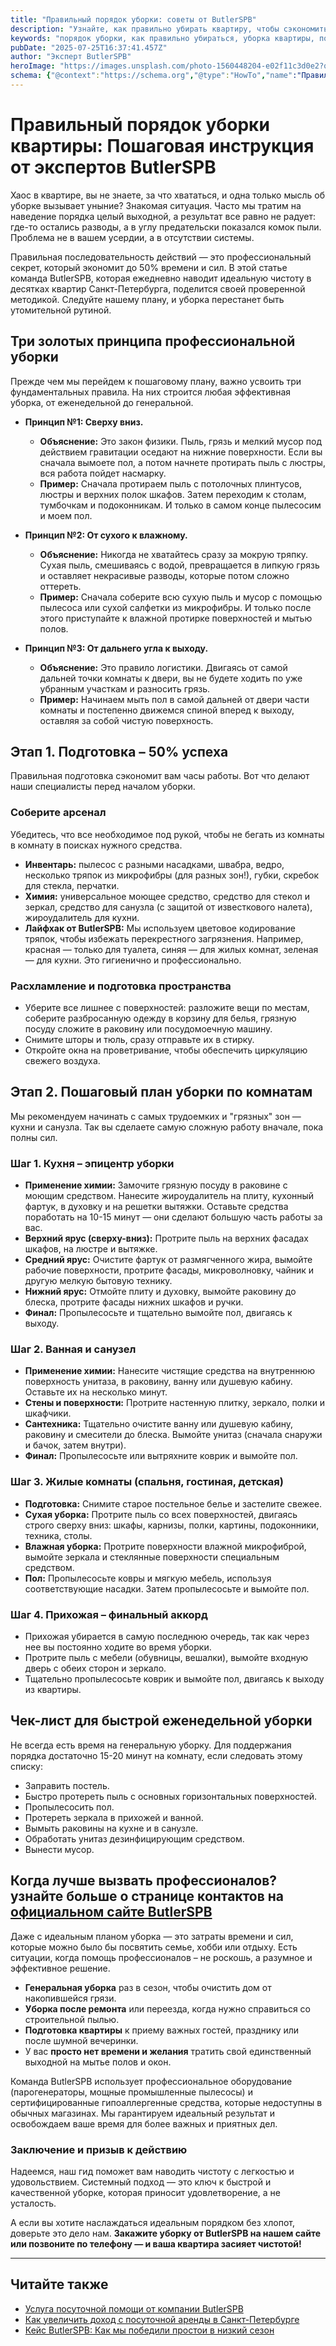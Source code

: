 ```yaml
---
title: "Правильный порядок уборки: советы от ButlerSPB"
description: "Узнайте, как правильно убирать квартиру, чтобы сэкономить время и силы. ButlerSPB делится секретами: начинайте сверху вниз, от сухого к влажному. Простые шаги для идеальной чистоты."
keywords: "порядок уборки, как правильно убираться, уборка квартиры, последовательность уборки, клининг, советы по уборке, ButlerSPB"
pubDate: "2025-07-25T16:37:41.457Z"
author: "Эксперт ButlerSPB"
heroImage: "https://images.unsplash.com/photo-1560448204-e02f11c3d0e2?q=80&w=2070&auto=format&fit=crop"
schema: {"@context":"https://schema.org","@type":"HowTo","name":"Правильный порядок уборки: советы от ButlerSPB","description":"Узнайте, как правильно убирать квартиру, чтобы сэкономить время и силы. ButlerSPB делится секретами: начинайте сверху вниз, от сухого к влажному. Простые шаги для идеальной чистоты.","image":{"@type":"ImageObject","url":"https://images.unsplash.com/photo-1560448204-e02f11c3d0e2?q=80&w=2070&auto=format&fit=crop"},"aggregateRating":{"@type":"AggregateRating","ratingValue":"4.8","reviewCount":350,"bestRating":"5","worstRating":"1"},"publisher":{"@type":"Organization","name":"Блог ButlerSPB","logo":{"@type":"ImageObject","url":"https://butlerspb-blog.netlify.app/favicon.ico"}},"mainEntityOfPage":{"@type":"WebPage","@id":"https://butlerspb-blog.netlify.app/blog/poryadok-uborki/"}}
---
```

# Правильный порядок уборки квартиры: Пошаговая инструкция от экспертов ButlerSPB

Хаос в квартире, вы не знаете, за что хвататься, и одна только мысль об уборке вызывает уныние? Знакомая ситуация. Часто мы тратим на наведение порядка целый выходной, а результат все равно не радует: где-то остались разводы, а в углу предательски показался комок пыли. Проблема не в вашем усердии, а в отсутствии системы.

Правильная последовательность действий — это профессиональный секрет, который экономит до 50% времени и сил. В этой статье команда ButlerSPB, которая ежедневно наводит идеальную чистоту в десятках квартир Санкт-Петербурга, поделится своей проверенной методикой. Следуйте нашему плану, и уборка перестанет быть утомительной рутиной.

## Три золотых принципа профессиональной уборки

Прежде чем мы перейдем к пошаговому плану, важно усвоить три фундаментальных правила. На них строится любая эффективная уборка, от еженедельной до генеральной.

*   **Принцип №1: Сверху вниз.**
    *   **Объяснение:** Это закон физики. Пыль, грязь и мелкий мусор под действием гравитации оседают на нижние поверхности. Если вы сначала вымоете пол, а потом начнете протирать пыль с люстры, вся работа пойдет насмарку.
    *   **Пример:** Сначала протираем пыль с потолочных плинтусов, люстры и верхних полок шкафов. Затем переходим к столам, тумбочкам и подоконникам. И только в самом конце пылесосим и моем пол.

*   **Принцип №2: От сухого к влажному.**
    *   **Объяснение:** Никогда не хватайтесь сразу за мокрую тряпку. Сухая пыль, смешиваясь с водой, превращается в липкую грязь и оставляет некрасивые разводы, которые потом сложно оттереть.
    *   **Пример:** Сначала соберите всю сухую пыль и мусор с помощью пылесоса или сухой салфетки из микрофибры. И только после этого приступайте к влажной протирке поверхностей и мытью полов.

*   **Принцип №3: От дальнего угла к выходу.**
    *   **Объяснение:** Это правило логистики. Двигаясь от самой дальней точки комнаты к двери, вы не будете ходить по уже убранным участкам и разносить грязь.
    *   **Пример:** Начинаем мыть пол в самой дальней от двери части комнаты и постепенно движемся спиной вперед к выходу, оставляя за собой чистую поверхность.

## Этап 1. Подготовка – 50% успеха

Правильная подготовка сэкономит вам часы работы. Вот что делают наши специалисты перед началом уборки.

### Соберите арсенал

Убедитесь, что все необходимое под рукой, чтобы не бегать из комнаты в комнату в поисках нужного средства.

*   **Инвентарь:** пылесос с разными насадками, швабра, ведро, несколько тряпок из микрофибры (для разных зон!), губки, скребок для стекла, перчатки.
*   **Химия:** универсальное моющее средство, средство для стекол и зеркал, средство для санузла (с защитой от известкового налета), жироудалитель для кухни.
*   **Лайфхак от ButlerSPB:** Мы используем цветовое кодирование тряпок, чтобы избежать перекрестного загрязнения. Например, красная — только для туалета, синяя — для жилых комнат, зеленая — для кухни. Это гигиенично и профессионально.

### Расхламление и подготовка пространства

*   Уберите все лишнее с поверхностей: разложите вещи по местам, соберите разбросанную одежду в корзину для белья, грязную посуду сложите в раковину или посудомоечную машину.
*   Снимите шторы и тюль, сразу отправьте их в стирку.
*   Откройте окна на проветривание, чтобы обеспечить циркуляцию свежего воздуха.

## Этап 2. Пошаговый план уборки по комнатам

Мы рекомендуем начинать с самых трудоемких и "грязных" зон — кухни и санузла. Так вы сделаете самую сложную работу вначале, пока полны сил.

### Шаг 1. Кухня – эпицентр уборки

*   **Применение химии:** Замочите грязную посуду в раковине с моющим средством. Нанесите жироудалитель на плиту, кухонный фартук, в духовку и на решетки вытяжки. Оставьте средства поработать на 10-15 минут — они сделают большую часть работы за вас.
*   **Верхний ярус (сверху-вниз):** Протрите пыль на верхних фасадах шкафов, на люстре и вытяжке.
*   **Средний ярус:** Очистите фартук от размягченного жира, вымойте рабочие поверхности, протрите фасады, микроволновку, чайник и другую мелкую бытовую технику.
*   **Нижний ярус:** Отмойте плиту и духовку, вымойте раковину до блеска, протрите фасады нижних шкафов и ручки.
*   **Финал:** Пропылесосьте и тщательно вымойте пол, двигаясь к выходу.

### Шаг 2. Ванная и санузел

*   **Применение химии:** Нанесите чистящие средства на внутреннюю поверхность унитаза, в раковину, ванну или душевую кабину. Оставьте их на несколько минут.
*   **Стены и поверхности:** Протрите настенную плитку, зеркало, полки и шкафчики.
*   **Сантехника:** Тщательно очистите ванну или душевую кабину, раковину и смесители до блеска. Вымойте унитаз (сначала снаружи и бачок, затем внутри).
*   **Финал:** Пропылесосьте или вытряхните коврик и вымойте пол.

### Шаг 3. Жилые комнаты (спальня, гостиная, детская)

*   **Подготовка:** Снимите старое постельное белье и застелите свежее.
*   **Сухая уборка:** Протрите пыль со всех поверхностей, двигаясь строго сверху вниз: шкафы, карнизы, полки, картины, подоконники, техника, столы.
*   **Влажная уборка:** Протрите поверхности влажной микрофиброй, вымойте зеркала и стеклянные поверхности специальным средством.
*   **Пол:** Пропылесосьте ковры и мягкую мебель, используя соответствующие насадки. Затем пропылесосьте и вымойте пол.

### Шаг 4. Прихожая – финальный аккорд

*   Прихожая убирается в самую последнюю очередь, так как через нее вы постоянно ходите во время уборки.
*   Протрите пыль с мебели (обувницы, вешалки), вымойте входную дверь с обеих сторон и зеркало.
*   Тщательно пропылесосьте коврик и вымойте пол, двигаясь к выходу из квартиры.

## Чек-лист для быстрой еженедельной уборки

Не всегда есть время на генеральную уборку. Для поддержания порядка достаточно 15-20 минут на комнату, если следовать этому списку:

*   Заправить постель.
*   Быстро протереть пыль с основных горизонтальных поверхностей.
*   Пропылесосить пол.
*   Протереть зеркала в прихожей и ванной.
*   Вымыть раковины на кухне и в санузле.
*   Обработать унитаз дезинфицирующим средством.
*   Вынести мусор.

## Когда лучше вызвать профессионалов? узнайте больше о странице контактов на <a href="https://butlerspb.ru/contacts" target="_blank" rel="nofollow">официальном сайте ButlerSPB</a>

Даже с идеальным планом уборка — это затраты времени и сил, которые можно было бы посвятить семье, хобби или отдыху. Есть ситуации, когда помощь профессионалов – не роскошь, а разумное и эффективное решение.

*   **Генеральная уборка** раз в сезон, чтобы очистить дом от накопившейся грязи.
*   **Уборка после ремонта** или переезда, когда нужно справиться со строительной пылью.
*   **Подготовка квартиры** к приему важных гостей, празднику или после шумной вечеринки.
*   У вас **просто нет времени и желания** тратить свой единственный выходной на мытье полов и окон.

Команда ButlerSPB использует профессиональное оборудование (парогенераторы, мощные промышленные пылесосы) и сертифицированные гипоаллергенные средства, которые недоступны в обычных магазинах. Мы гарантируем идеальный результат и освобождаем ваше время для более важных и приятных дел.

### Заключение и призыв к действию

Надеемся, наш гид поможет вам наводить чистоту с легкостью и удовольствием. Системный подход — это ключ к быстрой и качественной уборке, которая приносит удовлетворение, а не усталость.

А если вы хотите наслаждаться идеальным порядком без хлопот, доверьте это дело нам. **Закажите уборку от ButlerSPB на нашем сайте или позвоните по телефону — и ваша квартира засияет чистотой!**

---

## Читайте также

*   [Услуга посуточной помощи от компании ButlerSPB](/blog/posutochnaya-pomosch/)
*   [Как увеличить доход с посуточной аренды в Санкт-Петербурге](/blog/kak-uvelichit-dohod-s-posutochnoy-arendy-v-sankt-peterburge/)
*   [Кейс ButlerSPB: Как мы победили простои в низкий сезон](/blog/keys-kak-my-reshili-problemu-s-prostoyami-v-nizkiy-sezon/)

